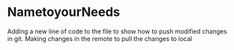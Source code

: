 # NametoyourNeeds
Adding a new line of code to the file to show how to push modified changes in git.
Making changes in the remote to pull the changes to local

